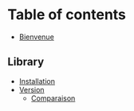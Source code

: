# Table of contents

* [Bienvenue](README.md)

## Library

* [Installation](Library/installation.md)
* [Version](library/version/README.md)
  * [Comparaison](library/version/comparaison.md)
